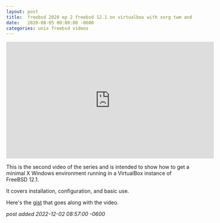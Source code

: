```yaml
---
layout:	post
title:	freebsd 2020 ep 2 freebsd 12.1 on virtualbox with xorg twm and lumina
date:	2020-08-05 00:00:00 -0600
categories:	unix freebsd videos
---
```

<iframe width="560" height="315" src="https://www.youtube.com/embed/QcqLGEsB7mg" title="YouTube video player" frameborder="0" allow="accelerometer; autoplay; clipboard-write; encrypted-media; gyroscope; picture-in-picture" allowfullscreen></iframe>

<!--more-->

This is the second video of the series and is intended to show how to get a minimal X Windows environment running in a VirtualBox instance of FreeBSD 12.1.

It covers installation, configuration, and basic use.

Here's the [gist](https://gist.github.com/decuser/5ae7104c659511767f25007c4b2b874c) that goes along with the video.

*post added 2022-12-02 08:57:00 -0600*